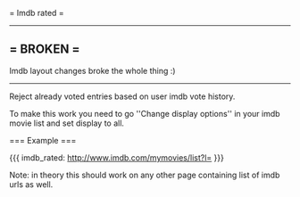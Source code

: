 = Imdb rated =

----
= BROKEN =
----

Imdb layout changes broke the whole thing :)

----

Reject already voted entries based on user imdb vote history.

To make this work you need to go ''Change display options'' in your imdb movie list and set display to all.

=== Example ===

{{{
imdb_rated: http://www.imdb.com/mymovies/list?l=<YOUR USER ID>
}}}

Note: in theory this should work on any other page containing list of imdb urls as well.